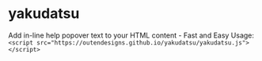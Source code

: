# yakudatsu
Add in-line help popover text to your HTML content - Fast and Easy
Usage:
`<script src="https://outendesigns.github.io/yakudatsu/yakudatsu.js"></script>`
